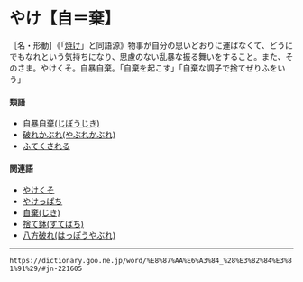 # やけ【自＝棄】

［名・形動］《「[焼け](https://dictionary.goo.ne.jp/word/%E7%84%BC%E3%81%91/#jn-221604)」と同語源》物事が自分の思いどおりに運ばなくて、どうにでもなれという気持ちになり、思慮のない乱暴な振る舞いをすること。また、そのさま。やけくそ。自暴自棄。「自棄を起こす」「自棄な調子で捨てぜりふをいう」

#### 類語

-   [自暴自棄(じぼうじき)](https://dictionary.goo.ne.jp/word/%E8%87%AA%E6%9A%B4%E8%87%AA%E6%A3%84/#jn-100473)
-   [破れかぶれ(やぶれかぶれ)](https://dictionary.goo.ne.jp/word/%E7%A0%B4%E3%82%8C%E3%81%8B%E3%81%B6%E3%82%8C/#jn-222536)
-   [ふてくされる](https://dictionary.goo.ne.jp/word/%E4%B8%8D%E8%B2%9E%E8%85%90%E3%82%8C%E3%82%8B/#jn-193933)

#### 関連語

-   [やけくそ](https://dictionary.goo.ne.jp/word/%E8%87%AA%E6%A3%84%E7%B3%9E/#jn-221622)
-   [やけっぱち](https://dictionary.goo.ne.jp/word/%E8%87%AA%E6%A3%84%E3%81%A3%E3%81%B1%E3%81%A1/#jn-221633)
-   [自棄(じき)](https://dictionary.goo.ne.jp/word/%E8%87%AA%E6%A3%84_%28%E3%81%98%E3%81%8D%29/#jn-94704)
-   [捨て鉢(すてばち)](https://dictionary.goo.ne.jp/word/%E6%8D%A8%E9%89%A2/#jn-118969)
-   [八方破れ(はっぽうやぶれ)](https://dictionary.goo.ne.jp/word/%E5%85%AB%E6%96%B9%E7%A0%B4%E3%82%8C/#jn-177890)

---
`https://dictionary.goo.ne.jp/word/%E8%87%AA%E6%A3%84_%28%E3%82%84%E3%81%91%29/#jn-221605`